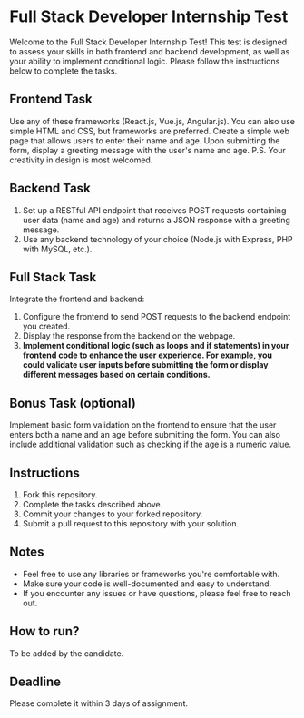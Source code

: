 # Full Stack Developer Internship Test

Welcome to the Full Stack Developer Internship Test! This test is designed to assess your skills in both frontend and backend development, as well as your ability to implement conditional logic. Please follow the instructions below to complete the tasks.

## Frontend Task

Use any of these frameworks (React.js, Vue.js, Angular.js). You can also use simple HTML and CSS, but frameworks are preferred. Create a simple web page that allows users to enter their name and age. Upon submitting the form, display a greeting message with the user's name and age. P.S. Your creativity in design is most welcomed.

## Backend Task

1. Set up a RESTful API endpoint that receives POST requests containing user data (name and age) and returns a JSON response with a greeting message.
2. Use any backend technology of your choice (Node.js with Express, PHP with MySQL, etc.).

## Full Stack Task

Integrate the frontend and backend:

1. Configure the frontend to send POST requests to the backend endpoint you created.
2. Display the response from the backend on the webpage.
3. **Implement conditional logic (such as loops and if statements) in your frontend code to enhance the user experience. For example, you could validate user inputs before submitting the form or display different messages based on certain conditions.**

## Bonus Task (optional)

Implement basic form validation on the frontend to ensure that the user enters both a name and an age before submitting the form. You can also include additional validation such as checking if the age is a numeric value.

## Instructions

1. Fork this repository.
2. Complete the tasks described above.
3. Commit your changes to your forked repository.
4. Submit a pull request to this repository with your solution.

## Notes

- Feel free to use any libraries or frameworks you're comfortable with.
- Make sure your code is well-documented and easy to understand.
- If you encounter any issues or have questions, please feel free to reach out.

## How to run?
To be added by the candidate.

## Deadline
Please complete it within 3 days of assignment.
